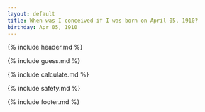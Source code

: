```yaml
---
layout: default
title: When was I conceived if I was born on April 05, 1910?
birthday: Apr 05, 1910
---
```


{% include header.md %}

{% include guess.md %}

{% include calculate.md %}

{% include safety.md %}

{% include footer.md %}



